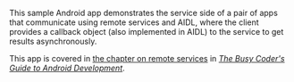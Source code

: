 This sample Android app demonstrates
the service side of a pair of apps that communicate using remote services and AIDL, where the client provides a callback object (also implemented in AIDL) to the service to get results asynchronously.

This app is covered in 
[the chapter on remote services](https://commonsware.com/Android/previews/remote-services-and-the-binding-pattern)
in [*The Busy Coder's Guide to Android Development*](https://commonsware.com/Android/).

